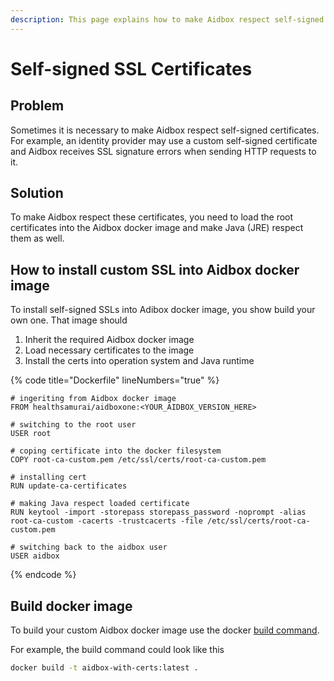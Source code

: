 ```yaml
---
description: This page explains how to make Aidbox respect self-signed SSL certificates
---
```


# Self-signed SSL Certificates

## Problem

Sometimes it is necessary to make Aidbox respect self-signed certificates. For example, an identity provider may use a custom self-signed certificate and Aidbox receives SSL signature errors when sending HTTP requests to it.

## Solution

To make Aidbox respect these certificates, you need to load the root certificates into the Aidbox docker image and make Java (JRE) respect them as well.

## How to install custom SSL into Aidbox docker image

To install self-signed SSLs into Adibox docker image, you show build your own one. That image should

1. Inherit the required Aidbox docker image
2. Load necessary certificates to the image
3. Install the certs into operation system and Java runtime

{% code title="Dockerfile" lineNumbers="true" %}
```docker
# ingeriting from Aidbox docker image
FROM healthsamurai/aidboxone:<YOUR_AIDBOX_VERSION_HERE>

# switching to the root user
USER root 

# coping certificate into the docker filesystem
COPY root-ca-custom.pem /etc/ssl/certs/root-ca-custom.pem

# installing cert
RUN update-ca-certificates

# making Java respect loaded certificate
RUN keytool -import -storepass storepass_password -noprompt -alias root-ca-custom -cacerts -trustcacerts -file /etc/ssl/certs/root-ca-custom.pem

# switching back to the aidbox user
USER aidbox
```
{% endcode %}

## Build docker image

To build your custom Aidbox docker image use the docker [build command](https://docs.docker.com/engine/reference/commandline/build/).

For example, the build command could look like this

```bash
docker build -t aidbox-with-certs:latest .
```
